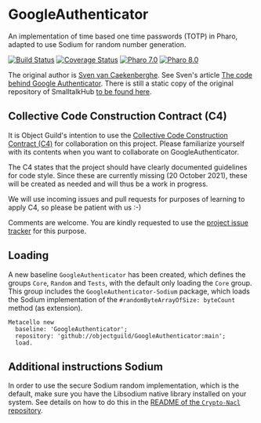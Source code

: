 # GoogleAuthenticator
An implementation of time based one time passwords (TOTP) in Pharo, adapted to use Sodium for random number generation.

[![Build Status](https://github.com/objectguild/GoogleAuthenticator/workflows/Build/badge.svg)](https://github.com/objectguild/GoogleAuthenticator/actions?query=workflow%3ABuild)
[![Coverage Status](https://coveralls.io/repos/github/objectguild/GoogleAuthenticator/badge.svg?branch=master)](https://coveralls.io/github/objectguild/GoogleAuthenticator?branch=master)
[![Pharo 7.0](https://img.shields.io/badge/Pharo-7.0-informational)](https://pharo.org)
[![Pharo 8.0](https://img.shields.io/badge/Pharo-8.0-informational)](https://pharo.org)

The original author is [Sven van Caekenberghe](https://github.com/svenvc). See Sven's article [The code behind Google Authenticator](https://medium.com/concerning-pharo/the-code-behind-google-authenticator-9c59c606a572). There is still a static copy of the original repository of SmalltalkHub [to be found here](http://smalltalkhub.com/SvenVanCaekenberghe/GoogleAuthenticator).

## Collective Code Construction Contract (C4)
It is Object Guild's intention to use the [Collective Code Construction Contract (C4)](https://rfc.zeromq.org/spec/42/) for collaboration on this project. Please familiarize yourself with its contents when you want to collaborate on GoogleAuthenticator.

The C4 states that the project should have clearly documented guidelines for code style. Since these are currently missing (20 October 2021), these will be created as needed and will thus be a work in progress.

We will use incoming issues and pull requests for purposes of learning to apply C4, so please be patient with us :-) 

Comments are welcome. You are kindly requested to use the [project issue tracker](https://github.com/objectguild/GoogleAuthenticator/issues) for this purpose.

## Loading
A new baseline `GoogleAuthenticator` has been created, which defines the groups `Core`, `Random` and `Tests`, with the default only loading the `Core` group. This group includes the `GoogleAuthenticator-Sodium` package, which loads the Sodium implementation of the `#randomByteArrayOfSize: byteCount` method (as extension).

```Smalltalk
Metacello new
  baseline: 'GoogleAuthenticator';
  repository: 'github://objectguild/GoogleAuthenticator:main';
  load.
```

## Additional instructions Sodium
In order to use the secure Sodium random implementation, which is the default, make sure you have the Libsodium native library installed on your system. See details on how to do this in the [README of the `Crypto-Nacl` repository](https://github.com/objectguild/Crypto-Nacl/#installing-libsodium).
